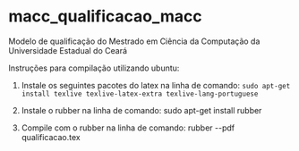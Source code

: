 macc_qualificacao_macc
======================

Modelo de qualificação do Mestrado em Ciência da Computação da Universidade Estadual do Ceará

Instruções para compilação utilizando ubuntu:

1. Instale os seguintes pacotes do latex na linha de comando:
    `sudo apt-get install texlive texlive-latex-extra texlive-lang-portuguese`

2. Instale o rubber na linha de comando:
    sudo apt-get install rubber

3. Compile com o rubber na linha de comando:
    rubber --pdf qualificacao.tex
